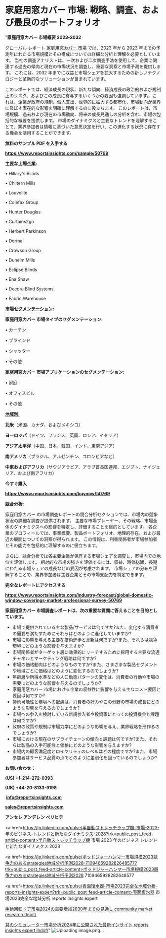 # 家庭用窓カバー 市場: 戦略、調査、および最良のポートフォリオ

"<strong>家庭用窓カバー 市場概要 2023-2032</strong>

グローバル レポート <a href=https://www.reportsinsights.com/sample/50769>家庭用窓カバー 市場</a> では、2023 年から 2023 年までの予測年にわたる市場規模とその構成についての詳細な分析と理解を必要としています。 当社の調査アナリストは、一次および二次調査手法を使用して、企業に関連する過去の傾向と現在の市場状況を調査し、重要な洞察と市場予測を提供します。 これには、2032 年までに収益と市場シェアを拡大​​するための新しいテクノロジーと革新的なソリューションが含まれています。

このレポートでは、経済成長の現状、新たな傾向、経済成長の政治的および規制上のリスク、およびこの成長に寄与するいくつかの要因も強調しています。 これは、企業が政府の規制、個人支出、世界的に拡大する都市化、市場動向が業界に及ぼす潜在的な影響を明確に理解するのに役立ちます。 このレポートは、市場規模、過去および現在の市場動向、将来の成長見通しの分析を含む、市場の包括的な概要を提供します。 市場のダイナミクスと主要なトレンドを理解することで、業界参加者は情報に基づいた意思決定を行い、この進化する状況に存在する機会を活用することができます。

<strong><b>無料のサンプル PDF を入手する</b></strong>

<a href=https://www.reportsinsights.com/sample/50769><strong><u>https://www.reportsinsights.com/sample/50769</u></strong></a>

<strong>主要な上場企業:</strong>

• Hillary's Blinds

• Chiltern Mills

• Louvolite

• Colefax Group

• Hunter Douglas

• Curtains2go

• Herbert Parkinson

• Dorma

• Crowson Group

• Dunelm Mills

• Eclipse Blinds

• Ena Shaw

• Decora Blind Systems

• Fabric Warehouse

<strong><u>市場セグメンテーション</u></strong><strong><u>:</u></strong>

<strong>家庭用窓カバー 市場タイプのセグメンテーション:</strong>

• カーテン

• ブラインド

• シャッター

• その他

<strong>家庭用窓カバー 市場アプリケーションのセグメンテーション:</strong>

• 家庭

• オフィスビル

• その他

<strong><u>地域別</u></strong><strong><u>:</u></strong>

<strong>北米</strong>（米国、カナダ、およびメキシコ）

<strong>ヨーロッパ</strong>（ドイツ、フランス、英国、ロシア、イタリア）

<strong>アジア太平洋</strong>（中国、日本、韓国、インド、東南アジア）

<strong>南アメリカ</strong>（ブラジル、アルゼンチン、コロンビアなど）

<strong>中東およびアフリカ</strong>（サウジアラビア、アラブ首長国連邦、エジプト、ナイジェリア、および南アフリカ）

<strong>今すぐ購入</strong>

<a href=https://www.reportsinsights.com/buynow/50769><strong><u>https://www.reportsinsights.com/buynow/50769</u></strong></a>

<strong><u>競合分析:</u></strong>

家庭用窓カバー の市場調査レポートの競合分析セクションでは、市場内の競争状況の詳細な調査が提供されます。 主要な市場プレーヤー、その戦略、市場全体のダイナミクスへの影響を特定し、評価することを目的としています。 各企業のプロフィールでは、事業概要、製品ポートフォリオ、地理的存在、および最近の展開についての洞察が得られます。 この情報は、利害関係者が市場参加者とその能力を包括的に理解するのに役立ちます。

さらに、競合分析では各主要企業が保有する市場シェアを調査し、市場内での地位を評価します。 相対的な市場の強さを評価するには、収益、時価総額、長期にわたる市場シェアの成長などの要因が考慮されます。 市場シェアの分布を理解することで、業界参加者は主要企業とその市場支配力を特定できます。

<strong>完全なレポートにアクセスする</strong>

<a href=https://www.reportsinsights.com/industry-forecast/global-domestic-window-coverings-market-professional-survey-50769><strong><u><b>https://www.reportsinsights.com/industry-forecast/global-domestic-window-coverings-market-professional-survey-50769</b></u></strong></a>

<strong><b>家庭用窓カバー 市場調査レポートは、次の重要な質問に答えることを目的としています。</b></strong>
<ul>
  <li>市場で提供されている主な製品/サービスは何ですか?また、変化する消費者の需要を満たすためにそれらはどのように進化していますか?</li>
  <li>市場に影響を与える主要な技術進歩と革新は何ですか?また、それらは競争環境にどのような影響を与えますか?</li>
  <li>市場関係者がターゲット層に効果的にリーチするために採用する主要な流通チャネルとマーケティング戦略は何ですか?</li>
  <li>市場の価格動向はどのようなものですか?また、さまざまな製品セグメントや地域ごとに価格はどのように変化するのでしょうか?</li>
  <li>年齢層や所得水準などの人口動態パターンの変化は、消費者の行動や市場の需要にどのような影響を与えるのでしょうか?</li>
  <li>家庭用窓カバー 市場における企業の収益性に影響を与える主なコスト要因と要因は何ですか?</li>
  <li>持続可能性と環境への配慮は、消費者の好みやこの分野の市場の成長にどのような影響を与えるのでしょうか?</li>
  <li>市場への参入を検討している新規参入者や投資家にとっての投資機会と課題は何ですか?</li>
  <li>政府の政策や規制は市場力学にどのような影響を与え、業界戦略を形作るのでしょうか?</li>
  <li>市場における現在のサプライチェーンの傾向と課題は何ですか?また、それらは製品の入手可能性と価格にどのような影響を与えますか?</li>
  <li>市場内の顧客満足度とロイヤリティのレベルはどの程度ですか?また、市場参加者はサービス品質の点でどのように差別化を図っているのでしょうか?</li>
</ul>
<strong>お問い合わせ：</strong>

<strong>(US) +1-214-272-0393</strong>

<strong>(UK) +44-20-8133-9198</strong>

<strong> </strong><a href=info@reportsinsights.com><strong><u>info@reportsinsights.com</u></strong></a>

<a href=sales@reportsinsights.com><strong><u>sales@reportsinsights.com</u></strong></a>

<strong>アンセレ アンデレン ベリヒテ</strong>

<a href=https://jp.linkedin.com/pulse/半自動ストレッチラップ機-市場-2023-年のビジネス-トレンドと新たなダイナミクス-2028?trk=public_post_feed-article-content>半自動ストレッチラップ機 市場 2023 年のビジネス トレンドと新たなダイナミクス 2028</a>

<a href=https://jp.linkedin.com/pulse/ポッドジャーハンマー市場規模2023競争力のあるstrategies地域分析予測2028-7109465928282648577?trk=public_post_feed-article-content>ポッドジャーハンマー市場規模2023競争力のあるstrategies地域分析予測2028 7109465928282648577</a>

<a href=https://jp.linkedin.com/pulse/表面復水器-市場2023完全な地域分析-reports-insights-expert?trk=public_post_feed-article-content>表面復水器 市場2023完全な地域分析 reports insights expert</a>

<a href=https://www.linkedin.com/pulse/手動回転ドア市場2024の需要増加2030年までの見通し-community-market-research-0eoif/>手動回転ドア市場2024の需要増加2030年までの見通し community market research 0eoif/</a>

<a href=https://www.linkedin.com/pulse/耳のシミュレーター市場分析2024年に公開された最新インサイト-reports-insights-expert-ihdof/>耳のシミュレーター市場分析2024年に公開された最新インサイト reports insights expert ihdof/</a>"
![Uploading image.png…]()
